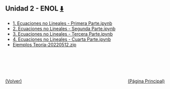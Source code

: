 
<html>
<body>
<h2>Unidad 2 - ENOL <a href="https://downgit.github.io/#/home?url=https://github.com/Apuntes-FIUBA/Apuntes-Electronica/tree/main/95 - Computación/9504 - Analisis Numerico I/Comision Schwarz-Sosa/Clases Practica/Unidad 2 - ENOL" style="font-size:20px">  ⬇️ </a></h2>
<ul>
    <li><a href="1. Ecuaciones no Lineales - Primera Parte.ipynb">1. Ecuaciones no Lineales - Primera Parte.ipynb</a></li>
    <li><a href="2. Ecuaciones no Lineales - Segunda Parte.ipynb">2. Ecuaciones no Lineales - Segunda Parte.ipynb</a></li>
    <li><a href="3. Ecuaciones no Lineales - Tercera Parte.ipynb">3. Ecuaciones no Lineales - Tercera Parte.ipynb</a></li>
    <li><a href="4. Ecuaciones no Lineales - Cuarta Parte.ipynb">4. Ecuaciones no Lineales - Cuarta Parte.ipynb</a></li>
    <li><a href="Ejemplos Teoría-20220512.zip">Ejemplos Teoría-20220512.zip</a></li>
</ul>
</body>
</html>










<br><br><br><br><br><a href="../" style="float: left">(Volver)</a> <a href="https://apuntes-fiuba.github.io/Apuntes-Electronica" style="float: right">(Página Principal)</a>
